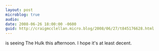 ```yaml
---
layout: post
microblog: true
audio: 
date: 2008-06-26 18:00:00 -0600
guid: http://craigmcclellan.micro.blog/2008/06/27/t845176628.html
---
```

is seeing The Hulk this afternoon. I hope it's at least decent.

